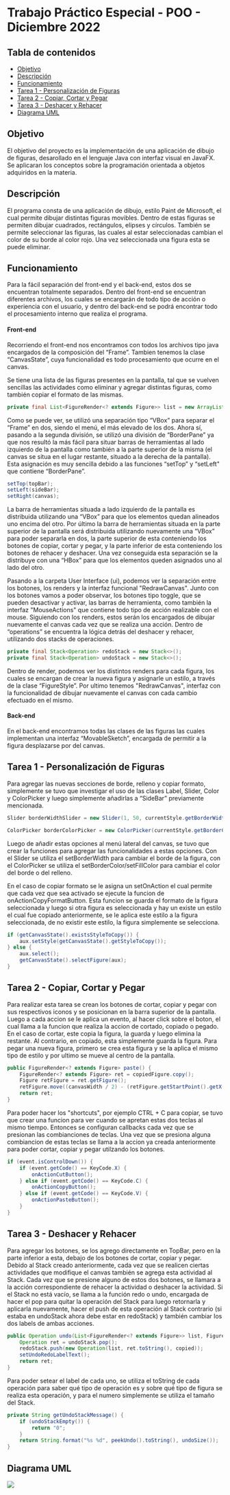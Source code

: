 # Trabajo Práctico Especial - POO - Diciembre 2022

## Tabla de contenidos

* [Objetivo](#objetivo)
* [Descripción](#descripción)
* [Funcionamiento](#funcionamiento)
* [Tarea 1 - Personalización de Figuras](#tarea-1---personalización-de-figuras)
* [Tarea 2 - Copiar, Cortar y Pegar](#tarea-2---copiar-cortar-y-pegar)
* [Tarea 3 - Deshacer y Rehacer](#tarea-3---deshacer-y-rehacer)
* [Diagrama UML](#diagrama-uml)


## Objetivo

El objetivo del proyecto es la implementación de una aplicación de dibujo de figuras, desarollado en el lenguaje Java con interfaz visual en JavaFX. Se aplicaran los conceptos sobre la programación orientada a objetos adquiridos en la materia.

## Descripción
El programa consta de una aplicación de dibujo, estilo Paint de Microsoft, el cual permite dibujar distintas figuras movibles. Dentro de estas figuras se permiten dibujar cuadrados, rectángulos, elipses y círculos. También se permite seleccionar las figuras, las cuales al estar seleccionadas cambian el color de su borde al color rojo. Una vez seleccionada una figura esta se puede eliminar.

## Funcionamiento
Para la fácil separación del front-end y el back-end, estos dos se encuentran totalmente separados. Dentro del front-end se encuentran diferentes archivos, los cuales se encargarán de todo tipo de acción o experiencia con el usuario, y dentro del back-end se podrá encontrar todo el procesamiento interno que realiza el programa.

#### Front-end
Recorriendo el front-end nos encontramos con todos los archivos tipo java encargados de la composición del “Frame”. Tambien tenemos la clase “CanvasState”, cuya funcionalidad es todo procesamiento que ocurre en el canvas.

Se tiene una lista de las figuras presentes en la pantalla, tal que se vuelven sencillas las actividades como eliminar y agregar distintas figuras, como también copiar el formato de las mismas.

```java
private final List<FigureRender<? extends Figure>> list = new ArrayList<>();
```

Como se puede ver, se utilizó una separación tipo “VBox” para separar el “Frame” en dos, siendo el menú, el más elevado de los dos. Ahora sí, pasando a la segunda división, se utilizó una división de “BorderPane” ya que nos resultó la más fácil para situar barras de herramientas al lado izquierdo de la pantalla como también a la parte superior de la misma (el canvas se situa en el lugar restante, situado a la derecha de la pantalla). Esta asignación es muy sencilla debido a las funciones “setTop” y “setLeft" que contiene “BorderPane”.

```java
setTop(topBar);
setLeft(sideBar);
setRight(canvas);
```

La barra de herramientas situada a lado izquierdo de la pantalla es distribuida utilizando una “VBox” para que los elementos quedan alineados uno encima del otro. Por último la barra de herramientas situada en la parte superior de la pantalla será distribuida utilizando nuevamente una “VBox” para poder separarla en dos, la parte superior de esta conteniendo los botones de copiar, cortar y pegar, y la parte inferior de esta conteniendo los botones de rehacer y deshacer. Una vez conseguida esta separación se la distribuye con una “HBox” para que los elementos queden asignados uno al lado del otro.

Pasando a la carpeta User Interface (ui), podemos ver la separación entre los botones, los renders y la interfaz funcional "RedrawCanvas". Junto con los botones vamos a poder observar, los botones tipo toggle, que se pueden desactivar y activar, las barras de herramienta, como también la interfaz "MouseActions" que contiene todo tipo de acción realizable con el mouse. Siguiendo con los renders, estos serán los encargados de dibujar nuevamente el canvas cada vez que se realiza una acción. Dentro de “operations” se encuentra la lógica detrás del deshacer y rehacer, utilizando dos stacks de operaciones.

```java
private final Stack<Operation> redoStack = new Stack<>();
private final Stack<Operation> undoStack = new Stack<>();
```

Dentro de render, podemos ver los distintos renders para cada figura, los cuales se encargan de crear la nueva figura y asignarle un estilo, a través de la clase “FigureStyle”. Por ultimo tenemos "RedrawCanvas", interfaz con la funcionalidad de dibujar nuevamente el canvas con cada cambio efectuado en el mismo.

#### Back-end
En el back-end encontramos todas las clases de las figuras las cuales implementan una interfaz “MovableSketch”, encargada de permitir a la figura desplazarse por del canvas.

## Tarea 1 - Personalización de Figuras

Para agregar las nuevas secciones de borde, relleno y copiar formato, simplemente se tuvo que investigar el uso de las clases Label, Slider, Color y ColorPicker y luego simplemente añadirlas a “SideBar” previamente mencionada.

```java
Slider borderWidthSlider = new Slider(1, 50, currentStyle.getBorderWidth());
```
```java
ColorPicker borderColorPicker = new ColorPicker(currentStyle.getBorderColor());
```

Luego de añadir estas opciones al menú lateral del canvas, se tuvo que crear la funciones para agregar las funcionalidades a estas opciones. Con el Slider se utiliza el setBorderWidth para cambiar el borde de la figura, con el ColorPicker se utiliza el setBorderColor/setFillColor para cambiar el color del borde o del relleno.

En el caso de copiar formato se le asigna un setOnAction el cual permite que cada vez que sea activado se ejecute la funcion de onActionCopyFormatButton. Esta funcion se guarda el formato de la figura seleccionada y luego si otra figura es seleccionada y hay un existe un estilo el cual fue copiado anteriormente, se le aplica este estilo a la figura seleccionada, de no existir este estilo, la figura simplemente se selecciona.

```java
if (getCanvasState().existsStyleToCopy()) {
	aux.setStyle(getCanvasState().getStyleToCopy());
} else {
	aux.select();
	getCanvasState().selectFigure(aux);
}
```

## Tarea 2 - Copiar, Cortar y Pegar

Para realizar esta tarea se crean los botones de cortar, copiar y pegar con sus respectivos iconos y se posicionan en la barra superior de la pantalla. Luego a cada accion se le aplica un evento, al hacer click sobre el boton, el cual llama a la funcion que realiza la accion de cortado, copiado o pegado. En el caso de cortar, este copia la figura, la guarda y luego elimina la restante. Al contrario, en copiado, esta simplemente guarda la figura. Para pegar una nueva figura, primero se crea esta figura y se la aplica el mismo tipo de estilo y por ultimo se mueve al centro de la pantalla.

```java
public FigureRender<? extends Figure> paste() {
	FigureRender<? extends Figure> ret = copiedFigure.copy();
	Figure retFigure = ret.getFigure();
	retFigure.move((canvasWidth / 2) - (retFigure.getStartPoint().getX() + retFigure.getEndPoint().getX()) / 2, (canvasHeight / 2 ) - (retFigure.getStartPoint().getY() + retFigure.getEndPoint().getY()) / 2);
	return ret;
}
```

Para poder hacer los "shortcuts", por ejemplo CTRL + C para copiar, se tuvo que crear una funcion para ver cuando se apretan estas dos teclas al mismo tiempo. Entonces se configuran callbacks cada vez que se presionan las combianciones de teclas. Una vez que se presiona alguna combiancion de estas teclas se llama a la accion ya creada anteriormente para poder cortar, copiar y pegar utilzando los botones.

```java
if (event.isControlDown()) {
	if (event.getCode() == KeyCode.X) {
		onActionCutButton();
	} else if (event.getCode() == KeyCode.C) {
		onActionCopyButton();
	} else if (event.getCode() == KeyCode.V) {
		onActionPasteButton();
	}
}
```

## Tarea 3 - Deshacer y Rehacer

Para agregar los botones, se los agrego directamente en TopBar, pero en la parte inferior a esta, debajo de los botones de cortar, copiar y pegar. Debido al Stack creado anteriormente, cada vez que se realicen ciertas actividades que modifique el canvas también se agrega esta actividad al Stack. Cada vez que se presione alguno de estos dos botones, se llamara a la acción correspondiente de rehacer la actividad o deshacer la actividad. Si el Stack no está vacío, se llama a la función redo o undo, encargada de hacer el pop para quitar la operación del Stack para luego retornarla y aplicarla nuevamente, hacer el push de esta operación al Stack contrario (si estaba en undoStack ahora debe estar en redoStack) y también cambiar los dos labels de ambas acciones.

```java
public Operation undo(List<FigureRender<? extends Figure>> list, FigureRender<? extends Figure> copied) {
	Operation ret = undoStack.pop();
	redoStack.push(new Operation(list, ret.toString(), copied));
	setUndoRedoLabelText();
	return ret;
}
```

Para poder setear el label de cada uno, se utiliza el toString de cada operación para saber qué tipo de operación es y sobre qué tipo de figura se realiza esta operación, y para el numero simplemente se utiliza el tamaño del Stack.

```java
private String getUndoStackMessage() {
	if (undoStackEmpty()) {
		return "0";
	}
	return String.format("%s %d", peekUndo().toString(), undoSize());
}
```

## Diagrama UML

![](misc/uml-pic.png)
